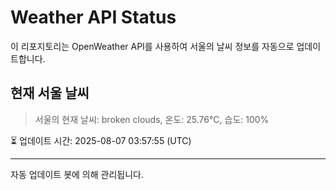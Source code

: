 
# Weather API Status

이 리포지토리는 OpenWeather API를 사용하여 서울의 날씨 정보를 자동으로 업데이트합니다.

## 현재 서울 날씨
> 서울의 현재 날씨: broken clouds, 온도: 25.76°C, 습도: 100%

⏳ 업데이트 시간: 2025-08-07 03:57:55 (UTC)

---
자동 업데이트 봇에 의해 관리됩니다.
